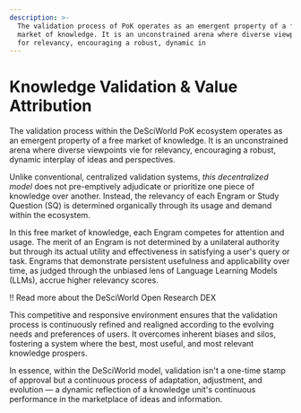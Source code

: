 ```yaml
---
description: >-
  The validation process of PoK operates as an emergent property of a free
  market of knowledge. It is an unconstrained arena where diverse viewpoints vie
  for relevancy, encouraging a robust, dynamic in
---
```


# Knowledge Validation & Value Attribution

The validation process within the DeSciWorld PoK ecosystem operates as an emergent property of a free market of knowledge. It is an unconstrained arena where diverse viewpoints vie for relevancy, encouraging a robust, dynamic interplay of ideas and perspectives.&#x20;

Unlike conventional, centralized validation systems, _this decentralized model_ does not pre-emptively adjudicate or prioritize one piece of knowledge over another. Instead, the relevancy of each Engram or Study Question (SQ) is determined organically through its usage and demand within the ecosystem.&#x20;

In this free market of knowledge, each Engram competes for attention and usage. The merit of an Engram is not determined by a unilateral authority but through its actual utility and effectiveness in satisfying a user's query or task. Engrams that demonstrate persistent usefulness and applicability over time, as judged through the unbiased lens of Language Learning Models (LLMs), accrue higher relevancy scores.&#x20;

!! Read more about the DeSciWorld Open Research DEX&#x20;

This competitive and responsive environment ensures that the validation process is continuously refined and realigned according to the evolving needs and preferences of users. It overcomes inherent biases and silos, fostering a system where the best, most useful, and most relevant knowledge prospers.&#x20;

In essence, within the DeSciWorld model, validation isn't a one-time stamp of approval but a continuous process of adaptation, adjustment, and evolution — a dynamic reflection of a knowledge unit's continuous performance in the marketplace of ideas and information.&#x20;

